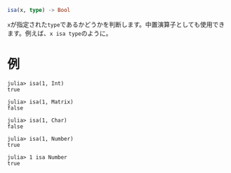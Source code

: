 ```julia
isa(x, type) -> Bool
```

`x`が指定された`type`であるかどうかを判断します。中置演算子としても使用できます。例えば、`x isa type`のように。

# 例

```jldoctest
julia> isa(1, Int)
true

julia> isa(1, Matrix)
false

julia> isa(1, Char)
false

julia> isa(1, Number)
true

julia> 1 isa Number
true
```
